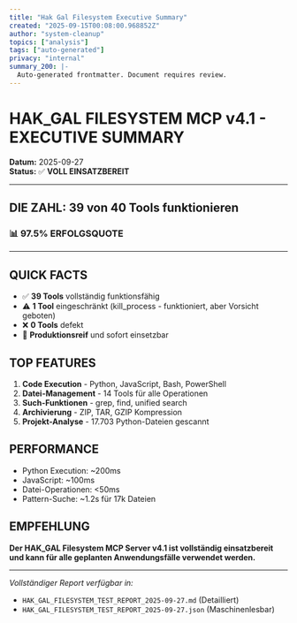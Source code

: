 ```yaml
---
title: "Hak Gal Filesystem Executive Summary"
created: "2025-09-15T00:08:00.968852Z"
author: "system-cleanup"
topics: ["analysis"]
tags: ["auto-generated"]
privacy: "internal"
summary_200: |-
  Auto-generated frontmatter. Document requires review.
---
```


# HAK_GAL FILESYSTEM MCP v4.1 - EXECUTIVE SUMMARY

**Datum:** 2025-09-27  
**Status:** ✅ **VOLL EINSATZBEREIT**

---

## DIE ZAHL: **39 von 40 Tools funktionieren**

### 📊 **97.5% ERFOLGSQUOTE**

---

## QUICK FACTS

- ✅ **39 Tools** vollständig funktionsfähig
- ⚠️ **1 Tool** eingeschränkt (kill_process - funktioniert, aber Vorsicht geboten)
- ❌ **0 Tools** defekt
- 🚀 **Produktionsreif** und sofort einsetzbar

## TOP FEATURES

1. **Code Execution** - Python, JavaScript, Bash, PowerShell
2. **Datei-Management** - 14 Tools für alle Operationen
3. **Such-Funktionen** - grep, find, unified search
4. **Archivierung** - ZIP, TAR, GZIP Kompression
5. **Projekt-Analyse** - 17.703 Python-Dateien gescannt

## PERFORMANCE

- Python Execution: ~200ms
- JavaScript: ~100ms
- Datei-Operationen: <50ms
- Pattern-Suche: ~1.2s für 17k Dateien

## EMPFEHLUNG

**Der HAK_GAL Filesystem MCP Server v4.1 ist vollständig einsatzbereit und kann für alle geplanten Anwendungsfälle verwendet werden.**

---

*Vollständiger Report verfügbar in:*
- `HAK_GAL_FILESYSTEM_TEST_REPORT_2025-09-27.md` (Detailliert)
- `HAK_GAL_FILESYSTEM_TEST_REPORT_2025-09-27.json` (Maschinenlesbar)
